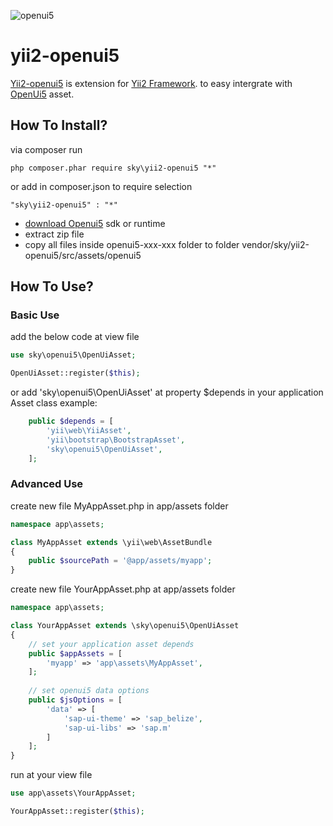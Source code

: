 ![openui5](https://avatars0.githubusercontent.com/u/13307823?v=4&s=200)

yii2-openui5
============

[Yii2-openui5](https://rockman84.github.io/yii2-openui5/) is extension for [Yii2 Framework](http://www.yiiframework.com/). to easy intergrate with [OpenUi5](http://openui5.org/) asset.

How To Install?
---------------
via composer run
```
php composer.phar require sky\yii2-openui5 "*"
```

or add in composer.json to require selection

```
"sky\yii2-openui5" : "*"
```
- [download Openui5](http://openui5.org/download.html) sdk or runtime
- extract zip file
- copy all files inside openui5-xxx-xxx folder to  folder vendor/sky/yii2-openui5/src/assets/openui5

How To Use?
-----------
### Basic Use
add the below code at view file
```php
use sky\openui5\OpenUiAsset;

OpenUiAsset::register($this);
```

or add 'sky\openui5\OpenUiAsset' at property $depends in your application Asset class
example:
```php
    public $depends = [
        'yii\web\YiiAsset',
        'yii\bootstrap\BootstrapAsset',
        'sky\openui5\OpenUiAsset',
    ];
```

### Advanced Use
create new file MyAppAsset.php in app/assets folder
```php
namespace app\assets;

class MyAppAsset extends \yii\web\AssetBundle
{
    public $sourcePath = '@app/assets/myapp';
}
```

create new file YourAppAsset.php at app/assets folder
```php
namespace app\assets;

class YourAppAsset extends \sky\openui5\OpenUiAsset
{
    // set your application asset depends
    public $appAssets = [
        'myapp' => 'app\assets\MyAppAsset',
    ];
    
    // set openui5 data options
    public $jsOptions = [
        'data' => [
            'sap-ui-theme' => 'sap_belize',
            'sap-ui-libs' => 'sap.m'
        ]
    ];
}
```

run at your view file
```php
use app\assets\YourAppAsset;

YourAppAsset::register($this);
```